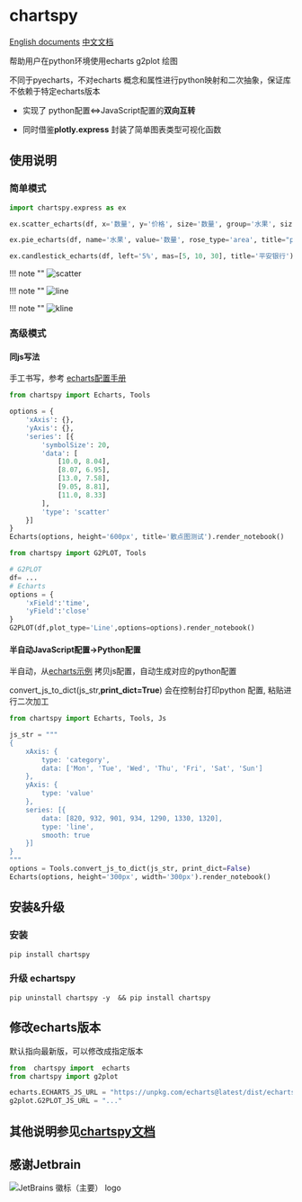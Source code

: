 # chartspy

[English documents](https://chartspy.icopy.site/en/)
[中文文档](https://chartspy.icopy.site)

帮助用户在python环境使用echarts  g2plot 绘图


不同于pyecharts，不对echarts 概念和属性进行python映射和二次抽象，保证库不依赖于特定echarts版本

* 实现了 python配置<=>JavaScript配置的**双向互转**

* 同时借鉴**plotly.express** 封装了简单图表类型可视化函数


## 使用说明

### 简单模式

```python
import chartspy.express as ex

ex.scatter_echarts(df, x='数量', y='价格', size='数量', group='水果', size_max=50, height='250px', title='scatter')

ex.pie_echarts(df, name='水果', value='数量', rose_type='area', title="pie2", height='350px')

ex.candlestick_echarts(df, left='5%', mas=[5, 10, 30], title='平安银行')
```
!!! note ""
    ![scatter](https://github.com/yiliuyan161/echartspy/blob/master/docs/images/scatter.png?raw=true)

!!! note ""
    ![line](https://github.com/yiliuyan161/echartspy/blob/master/docs/images/pie.png?raw=true)

!!! note ""
    ![kline](https://github.com/yiliuyan161/echartspy/blob/master/docs/images/kline.png?raw=true)

### 高级模式

#### 同js写法

手工书写，参考 [echarts配置手册](https://echarts.apache.org/zh/option.html#title)

```python
from chartspy import Echarts, Tools

options = {
    'xAxis': {},
    'yAxis': {},
    'series': [{
        'symbolSize': 20,
        'data': [
            [10.0, 8.04],
            [8.07, 6.95],
            [13.0, 7.58],
            [9.05, 8.81],
            [11.0, 8.33]
        ],
        'type': 'scatter'
    }]
}
Echarts(options, height='600px', title='散点图测试').render_notebook()

```

```python
from chartspy import G2PLOT, Tools

# G2PLOT
df= ...
# Echarts
options = {
    'xField':'time',
    'yField':'close'
}
G2PLOT(df,plot_type='Line',options=options).render_notebook()
```


#### 半自动JavaScript配置->Python配置

半自动，从[echarts示例](https://echarts.apache.org/examples/zh/index.html) 拷贝js配置，自动生成对应的python配置

convert_js_to_dict(js_str,**print_dict=True**) 会在控制台打印python 配置, 粘贴进行二次加工

```python
from chartspy import Echarts, Tools, Js

js_str = """
{
    xAxis: {
        type: 'category',
        data: ['Mon', 'Tue', 'Wed', 'Thu', 'Fri', 'Sat', 'Sun']
    },
    yAxis: {
        type: 'value'
    },
    series: [{
        data: [820, 932, 901, 934, 1290, 1330, 1320],
        type: 'line',
        smooth: true
    }]
}
"""
options = Tools.convert_js_to_dict(js_str, print_dict=False)
Echarts(options, height='300px', width='300px').render_notebook()
```



## 安装&升级

### 安装

```shell
pip install chartspy
```

### 升级 echartspy
```shell
pip uninstall chartspy -y  && pip install chartspy
```


## 修改echarts版本
默认指向最新版，可以修改成指定版本
```python
from  chartspy import  echarts
from chartspy import g2plot

echarts.ECHARTS_JS_URL = "https://unpkg.com/echarts@latest/dist/echarts.min.js"
g2plot.G2PLOT_JS_URL = "..."
```

## 其他说明参见[chartspy文档](https://chartspy.icopy.site)

## 感谢Jetbrain
![JetBrains 徽标（主要） logo](https://resources.jetbrains.com/storage/products/company/brand/logos/jb_beam.png)
